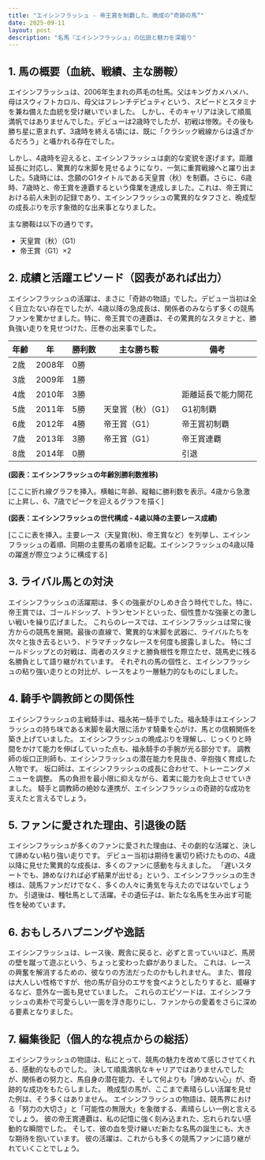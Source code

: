 ```yaml
---
title: "エイシンフラッシュ - 帝王賞を制覇した、晩成の“奇跡の馬”"
date: 2025-09-11
layout: post
description: "名馬『エイシンフラッシュ』の伝説と魅力を深堀り"
---
```


## 1. 馬の概要（血統、戦績、主な勝鞍）

エイシンフラッシュは、2006年生まれの芦毛の牡馬。父はキングカメハメハ、母はスウィフトカロル、母父はフレンチデピュティという、スピードとスタミナを兼ね備えた血統を受け継いでいました。  しかし、そのキャリアは決して順風満帆ではありませんでした。デビューは2歳時でしたが、初戦は惨敗。その後も勝ち星に恵まれず、3歳時を終える頃には、既に「クラシック戦線からは遠ざかるだろう」と囁かれる存在でした。

しかし、4歳時を迎えると、エイシンフラッシュは劇的な変貌を遂げます。距離延長に対応し、驚異的な末脚を見せるようになり、一気に重賞戦線へと躍り出ました。5歳時には、念願のG1タイトルである天皇賞（秋）を制覇。さらに、6歳時、7歳時と、帝王賞を連覇するという偉業を達成しました。これは、帝王賞における前人未到の記録であり、エイシンフラッシュの驚異的なタフさと、晩成型の成長ぶりを示す象徴的な出来事となりました。

主な勝鞍は以下の通りです。

* 天皇賞（秋）（G1）
* 帝王賞（G1）×2


## 2. 成績と活躍エピソード（図表があれば出力）

エイシンフラッシュの活躍は、まさに「奇跡の物語」でした。デビュー当初は全く目立たない存在でしたが、4歳以降の急成長は、関係者のみならず多くの競馬ファンを驚かせました。特に、帝王賞での連覇は、その驚異的なスタミナと、勝負強い走りを見せつけた、圧巻の出来事でした。

| 年齢 | 年 | 勝利数 | 主な勝ち鞍 | 備考 |
|---|---|---|---|---|
| 2歳 | 2008年 | 0勝 |  |  |
| 3歳 | 2009年 | 1勝 |  |  |
| 4歳 | 2010年 | 3勝 |  | 距離延長で能力開花 |
| 5歳 | 2011年 | 5勝 | 天皇賞（秋）（G1） | G1初制覇 |
| 6歳 | 2012年 | 4勝 | 帝王賞（G1） | 帝王賞初制覇 |
| 7歳 | 2013年 | 3勝 | 帝王賞（G1） | 帝王賞連覇 |
| 8歳 | 2014年 | 0勝 |  |  引退 |


**(図表：エイシンフラッシュの年齢別勝利数推移)**

[ここに折れ線グラフを挿入。横軸に年齢、縦軸に勝利数を表示。4歳から急激に上昇し、6、7歳でピークを迎えるグラフを描く]


**(図表：エイシンフラッシュの世代構成 - 4歳以降の主要レース成績)**

[ここに表を挿入。主要レース（天皇賞(秋)、帝王賞など）を列挙し、エイシンフラッシュの着順、同期の主要馬の着順を記載。エイシンフラッシュの4歳以降の躍進が際立つように構成する]


## 3. ライバル馬との対決

エイシンフラッシュの活躍期は、多くの強豪がひしめき合う時代でした。特に、帝王賞では、ゴールドシップ、トランセンドといった、個性豊かな強豪との激しい戦いを繰り広げました。  これらのレースでは、エイシンフラッシュは常に後方からの競馬を展開。最後の直線で、驚異的な末脚を武器に、ライバルたちを次々と抜き去るという、ドラマチックなレースを何度も披露しました。  特にゴールドシップとの対戦は、両者のスタミナと勝負根性を際立たせ、競馬史に残る名勝負として語り継がれています。  それぞれの馬の個性と、エイシンフラッシュの粘り強い走りとの対比が、レースをより一層魅力的なものにしました。


## 4. 騎手や調教師との関係性

エイシンフラッシュの主戦騎手は、福永祐一騎手でした。福永騎手はエイシンフラッシュの持ち味である末脚を最大限に活かす騎乗を心がけ、馬との信頼関係を築き上げていました。  エイシンフラッシュの晩成ぶりを理解し、じっくりと時間をかけて能力を伸ばしていった点も、福永騎手の手腕が光る部分です。  調教師の坂口正則師も、エイシンフラッシュの潜在能力を見抜き、辛抱強く育成した人物です。  坂口師は、エイシンフラッシュの成長に合わせて、トレーニングメニューを調整。  馬の負担を最小限に抑えながら、着実に能力を向上させていきました。  騎手と調教師の絶妙な連携が、エイシンフラッシュの奇跡的な成功を支えたと言えるでしょう。


## 5. ファンに愛された理由、引退後の話

エイシンフラッシュが多くのファンに愛された理由は、その劇的な活躍と、決して諦めない粘り強い走りです。  デビュー当初は期待を裏切り続けたものの、4歳以降に見せた驚異的な成長は、多くのファンに感動を与えました。  「遅いスタートでも、諦めなければ必ず結果が出せる」という、エイシンフラッシュの生き様は、競馬ファンだけでなく、多くの人々に勇気を与えたのではないでしょうか。  引退後は、種牡馬として活躍。その遺伝子は、新たな名馬を生み出す可能性を秘めています。


## 6. おもしろハプニングや逸話

エイシンフラッシュは、レース後、厩舎に戻ると、必ずと言っていいほど、馬房の壁を蹴って遊ぶという、ちょっと変わった癖がありました。  これは、レースの興奮を解消するための、彼なりの方法だったのかもしれません。  また、普段は大人しい性格ですが、他の馬が自分のエサを食べようとしたりすると、威嚇するなど、意外な一面も見せていました。  これらのエピソードは、エイシンフラッシュの素朴で可愛らしい一面を浮き彫りにし、ファンからの愛着をさらに深める要素となりました。


## 7. 編集後記（個人的な視点からの総括）

エイシンフラッシュの物語は、私にとって、競馬の魅力を改めて感じさせてくれる、感動的なものでした。  決して順風満帆なキャリアではありませんでしたが、関係者の努力と、馬自身の潜在能力、そして何よりも「諦めない心」が、奇跡的な成功をもたらしました。  晩成型の馬が、ここまで素晴らしい活躍を見せた例は、そう多くはありません。  エイシンフラッシュの物語は、競馬界における「努力の大切さ」と「可能性の無限大」を象徴する、素晴らしい一例と言えるでしょう。  彼の帝王賞連覇は、私の記憶に強く刻み込まれた、忘れられない感動的な瞬間でした。  そして、彼の血を受け継いだ新たな名馬の誕生にも、大きな期待を抱いています。  彼の活躍は、これからも多くの競馬ファンに語り継がれていくことでしょう。
